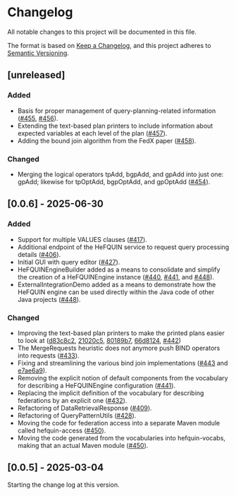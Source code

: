 # Changelog
All notable changes to this project will be documented in this file.

The format is based on [Keep a Changelog](https://keepachangelog.com/en/1.0.0/), and
this project adheres to [Semantic Versioning](https://semver.org/spec/v2.0.0.html).

## [unreleased]

### Added
- Basis for proper management of query-planning-related information ([#455](https://github.com/LiUSemWeb/HeFQUIN/pull/455), [#456](https://github.com/LiUSemWeb/HeFQUIN/pull/456)).
- Extending the text-based plan printers to include information about expected variables at each level of the plan ([#457](https://github.com/LiUSemWeb/HeFQUIN/pull/457)).
- Adding the bound join algorithm from the FedX paper ([#458](https://github.com/LiUSemWeb/HeFQUIN/pull/458)).
### Changed
- Merging the logical operators tpAdd, bgpAdd, and gpAdd into just one: gpAdd; likewise for tpOptAdd, bgpOptAdd, and gpOptAdd ([#454](https://github.com/LiUSemWeb/HeFQUIN/pull/454)).


## [0.0.6] - 2025-06-30

### Added
- Support for multiple VALUES clauses ([#417](https://github.com/LiUSemWeb/HeFQUIN/pull/417)).
- Additional endpoint of the HeFQUIN service to request query processing details ([#406](https://github.com/LiUSemWeb/HeFQUIN/pull/406)).
- Initial GUI with query editor ([#427](https://github.com/LiUSemWeb/HeFQUIN/pull/427)).
- HeFQUINEngineBuilder added as a means to consolidate and simplify the creation of a HeFQUINEngine instance ([#440](https://github.com/LiUSemWeb/HeFQUIN/pull/440), [#441](https://github.com/LiUSemWeb/HeFQUIN/pull/441), and [#448](https://github.com/LiUSemWeb/HeFQUIN/pull/448)).
- ExternalIntegrationDemo added as a means to demonstrate how the HeFQUIN engine can be used directly within the Java code of other Java projects ([#448](https://github.com/LiUSemWeb/HeFQUIN/pull/448)).
### Changed
- Improving the text-based plan printers to make the printed plans easier to look at ([d83c8c2](https://github.com/LiUSemWeb/HeFQUIN/commit/d83c8c227dae2805af8835cf10f412008604c463), [21020c5](https://github.com/LiUSemWeb/HeFQUIN/commit/21020c58f57e26f084ced610917d6ec716f33ac2), [80189b7](https://github.com/LiUSemWeb/HeFQUIN/commit/80189b757b1ee59d3e0c3d647b55ac0a126f5d52), [66d8124](https://github.com/LiUSemWeb/HeFQUIN/commit/66d81248c963d3b790aca57998218b6b77c4625a), [#442](https://github.com/LiUSemWeb/HeFQUIN/pull/442))
- The MergeRequests heuristic does not anymore push BIND operators into requests ([#433](https://github.com/LiUSemWeb/HeFQUIN/pull/433)).
- Fixing and streamlining the various bind join implementations ([#443](https://github.com/LiUSemWeb/HeFQUIN/pull/443) and [e7ae6a9](https://github.com/LiUSemWeb/HeFQUIN/commit/e7ae6a94b68f0553e89a2cedefaf28c7338619c8)).
- Removing the explicit notion of default components from the vocabulary for describing a HeFQUINEngine configuration ([#441](https://github.com/LiUSemWeb/HeFQUIN/pull/441)).
- Replacing the implicit definition of the vocabulary for describing federations by an explicit one ([#432](https://github.com/LiUSemWeb/HeFQUIN/pull/432)).
- Refactoring of DataRetrievalResponse ([#409](https://github.com/LiUSemWeb/HeFQUIN/pull/409)).
- Refactoring of QueryPatternUtils ([#428](https://github.com/LiUSemWeb/HeFQUIN/pull/428)).
- Moving the code for federation access into a separate Maven module called hefquin-access ([#450](https://github.com/LiUSemWeb/HeFQUIN/pull/450)).
- Moving the code generated from the vocabularies into hefquin-vocabs, making that an actual Maven module ([#450](https://github.com/LiUSemWeb/HeFQUIN/pull/450)).

## [0.0.5] - 2025-03-04

Starting the change log at this version.
